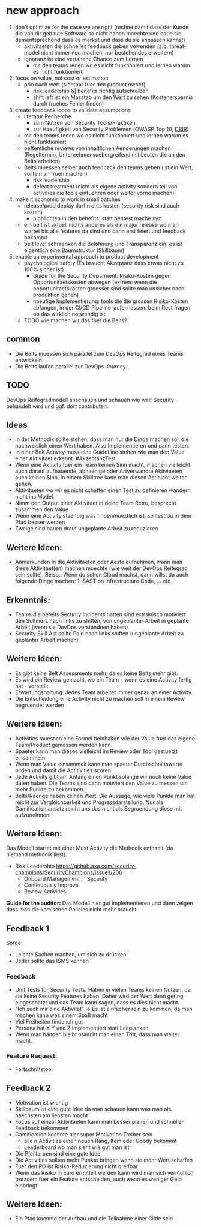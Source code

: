 # new approach

1. don't optimize for the case we are right (rechne damit dass der Kunde die von dir gebaute Software so nicht haben moechte und baue sie dementsprechend dass es merkst und dass du sie anpassen kannst)
   - aktivitaeten die schnelles feedback geben vewenden (z.b. threat-model nicht immer neu machen, nur bestehendes erweitern)
   - Ignoranz ist eine vertahene Chance zum Lernen
      - mit den teams reden wo es nicht funktioniert und lernen warum es nicht funktioniert
2. focus on value, not cost or estimation
   - prio nach wert (sichtbar fuer den product owner)
      - risk leadership &| benefits richtig aufschreiben
      - shift left ist ein Masstab um den Wert zu sehen (Kostenersparnis durch fruehes Fehler finden)
3. create feedback loops to validate assumptions
   - literatur Recherche
      - zum Nutzen von Security Tools/Praktiken
      - zur Haeufigkeit von Security Problemen (OWASP Top 10, [DBIR](https://www.verizon.com/business/de-de/resources/reports/dbir/))
   - mit den teams reden wo es nicht funktioniert und lernen warum es nicht funktioniert
   - oeffentliche reviews von inhaltlichen Aenderungen machen (Regeltermin, Unternehmensuebergreifend mit Leuten die an den Belts arbeiten)
   - Belts muessen selber auch feedback den teams geben (ist ein Wert, sollte man frueh machen)
      - risk leadership
      - defect treatment (nicht als eigene activity sondern teil von activities die tools einfuehren oder weiter vorne machen)
4. make it economic to work in small batches
   - release/prod deploy darf nichts kosten (security risk sind auch kosten)
      - highlighten in den benefits: statt pentest mache xyz
   - ein belt ist aktuell nichts anderes als ein major release wo man wartet bis alle features da sind und dann erst feiert und feedback bekommt
   - belt level schraenken die Belohnung und Transparenz ein. es ist eigentlich eine Baumstruktur (Skillbaum)
5. enable an experimental approach to product development
   - psychological safety (Es braucht Akzeptanz dass etwas nicht zu 100% sicher ist)
      - Guide for the Security Deparment: Risiko-Kosten gegen Opportunitaetskosten abwegen (extrem: wenn die opportunitaetskosten groesser sind sollte man unsicher nach produktion gehen)
      - haeufige Implementierung: tools die die grossen Risiko-Kosten abfangen, in der CI/CD Pipeline laufen lassen. beim Rest fragen ob das wirklich notwendig ist
   - TODO wie machen wir das fuer die Belts?

## common

- Die Belts muessen sich parallel zum DevOps Reifegrad eines Teams entwickeln.
- Die Belts laufen parallel zur DevOps Journey.

## TODO

DevOps Reifegradmodell anschauen und schauen wie weit Security behandelt wird und ggf. dort contributen.

## Ideas

- In der Methodik sollte stehen, dass man nur die Dinge machen soll die nachweislich einen Wert haben. Also Implementieren und dann testen.
- In einer Belt Activity muss eine GuideLine stehen wie man den Value einer Aktivitaet erkennt. #AkzeptanzTest
- Wenn eine Aktivity fuer ein Team keinen Sinn macht, machen vielleicht auch darauf aufbauende, abhaenige oder Artverwandte Aktiviaeten auch keinen Sinn. In einem Skilltree kann man diesen Ast nicht weiter gehen.
- Aktivitaeten wo wir es nicht schaffen einen Test zu definieren wandern nicht ins Model.
- Nimm den Output einer Aktivitaet in deine Team Retro, besprecht zusammen den Value
- Wenn eine Activity staendig was finden/nueztlich ist, solltest du in dem Pfad besser werden
- Zweige sind bauen drauf ungeplante Arbeit zu reduzieren

## Weitere Ideen:
- Anmerkunden in die Aktivitaeten oder Aeste aufnehmen, wann man diese Aktivitaet(en) machen moechte (wie weit der DevOps Reifegrad sein sollte). Beisp.: Wenn du schon Cloud machst, dann willst du auch folgende Dinge machen: 1. SAST on Infrastructure Code, ... etc

## Erkenntnis:
- Teams die bereits Security Incidents hatten sind extrsinisch motiviert den Schmerz nach links zu shiften, von ungeplanter Arbeit in geplante Arbeit (wenn sie DevOps verstandnen haben)
- Security Skill Ast sollte Pain nach links shiften (ungeplante Arbeit zu geplanter Arbeit machen)

## Weitere Ideen:
- Es gibt keine Belt Assessments mehr, da es keine Belts mehr gibt.
- Es wird ein Review gemacht, wo ein Team - wenn es eine Activity fertig hat - vorstellt.
- Erwartungshaltung: Jedes Team arbeitet immer genau an einer Activity.
- Die Entscheidung eine Activity nicht zu machen soll in einem Review begruendet werden

## Weitere Ideen:
- Activities muessen eine Formel beinhalten wie der Value fuer das eigene Team/Product gemessen werden kann.
- Spaeter kann man dieses vielleicht im Review oder Tool gestuetzt einsammeln
- Wenn man Value einsammelt kann man spaeter Durchschnittswerte bilden und damit die Actitivities scoren.
- Jede Activity gibt am Anfang einen Punkt solange wir noch keine Value daten haben. Die Teams sind dann motiviert den Value zu messen um mehr Punkte zu bekommen.
- Belts/Raenge haben keinen Wert. Die Aussage, wie viele Punkte man hat reicht zur Vergleichbarkeit und Progressdarstellung. Nur als Gamification ansatz reicht uns das nicht als Begruendung diese mit aufzunehmen.

## Weitere Ideen:
Das Modell startet mit einer Must Activity die Methodik enthaelt (da niemand methodik liest).

- Risk Leadership https://github.axa.com/security-champions/SecurityChampions/issues/206
  - Onboard Management in Security
  - Continuously Improve
  - Review Activities

**Guide for the auditor:**
Das Modell hier gut implementieren und dann zeigen dass man die komischen Policies nicht mehr braucht.

## Feedback 1
Sorge:
- Leichte Sachen machen, um sich zu drücken
- Jeder sollte das ISMS kennen

### Feedback
- Unit Tests für Security Tests: Haben in vielen Teams keinen Nutzen, da sie keine Security Features haben. Daher wird der Wert dann gering eingeschätzt und das Team kann sagen, dass es dies nicht macht.
- "Ich such mir eine Aktivität" -> Es ist einfacher rein zu kommen, da man machen kann was einem Spaß macht
- Viel Freiheiten finde ich gut
- Persona hat X Y und Z implementiert statt Leitplanken
- Wenn man hängen bleibt braucht man einen Tritt, dass man weiter macht.

### Feature Request:
- Fortschrittstool

## Feedback 2

- Motivation ist wichtig
- Skillbaum ist eine gute Idee da man schauen kann was man als naechsten am liebsten macht
- Focus auf einzel Aktivitaeten kann man besser planen und schneller Feedback bekommen
- Gamification koennte hier super Motivation Treiber sein
  - alle *n* Activities einen neuen Rang, Item oder Goody bekommt
  - Leaderboard wo man sieht wie gut man ist
- Die Pfeilfarben sind eine gute Idee
- Die Activities sollten mehr Punkte bringen wenn sie mehr Wert schaffen
- Fuer den PO ist Risiko-Reduzierung nicht greifbar
- Wenn das Risiko in Euro ermittelt werden kann wird man sich vermutlich trotzdem fuer ein Feature entscheiden, auch wenn es weniger Geld einbringt

## Weitere Ideen:
- Ein Pfad koennte der Aufbau und die Teilnahme einer Gilde sein